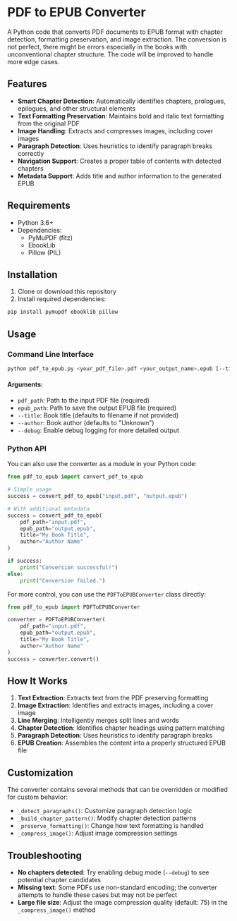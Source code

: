 # PDF to EPUB Converter

A Python code that converts PDF documents to EPUB format with chapter detection, formatting preservation, and image extraction. The conversion is not perfect, there might be errors especially in the books with unconventional chapter structure. The code will be improved to handle more edge cases. 

## Features

- **Smart Chapter Detection**: Automatically identifies chapters, prologues, epilogues, and other structural elements
- **Text Formatting Preservation**: Maintains bold and italic text formatting from the original PDF
- **Image Handling**: Extracts and compresses images, including cover images
- **Paragraph Detection**: Uses heuristics to identify paragraph breaks correctly
- **Navigation Support**: Creates a proper table of contents with detected chapters
- **Metadata Support**: Adds title and author information to the generated EPUB

## Requirements

- Python 3.6+
- Dependencies:
  - PyMuPDF (fitz)
  - EbookLib
  - Pillow (PIL)

## Installation

1. Clone or download this repository
2. Install required dependencies:

```bash
pip install pymupdf ebooklib pillow
```

## Usage

### Command Line Interface

```bash
python pdf_to_epub.py <your_pdf_file>.pdf <your_output_name>.epub [--title "Book Title"] [--author "Author Name"] [--debug]
```

#### Arguments:

- `pdf_path`: Path to the input PDF file (required)
- `epub_path`: Path to save the output EPUB file (required)
- `--title`: Book title (defaults to filename if not provided)
- `--author`: Book author (defaults to "Unknown")
- `--debug`: Enable debug logging for more detailed output

### Python API

You can also use the converter as a module in your Python code:

```python
from pdf_to_epub import convert_pdf_to_epub

# Simple usage
success = convert_pdf_to_epub("input.pdf", "output.epub")

# With additional metadata
success = convert_pdf_to_epub(
    pdf_path="input.pdf",
    epub_path="output.epub",
    title="My Book Title",
    author="Author Name"
)

if success:
    print("Conversion successful!")
else:
    print("Conversion failed.")
```

For more control, you can use the `PDFToEPUBConverter` class directly:

```python
from pdf_to_epub import PDFToEPUBConverter

converter = PDFToEPUBConverter(
    pdf_path="input.pdf",
    epub_path="output.epub",
    title="My Book Title",
    author="Author Name"
)
success = converter.convert()
```

## How It Works

1. **Text Extraction**: Extracts text from the PDF preserving formatting
2. **Image Extraction**: Identifies and extracts images, including a cover image
3. **Line Merging**: Intelligently merges split lines and words
4. **Chapter Detection**: Identifies chapter headings using pattern matching
5. **Paragraph Detection**: Uses heuristics to identify paragraph breaks
6. **EPUB Creation**: Assembles the content into a properly structured EPUB file

## Customization

The converter contains several methods that can be overridden or modified for custom behavior:

- `_detect_paragraphs()`: Customize paragraph detection logic
- `_build_chapter_pattern()`: Modify chapter detection patterns
- `_preserve_formatting()`: Change how text formatting is handled
- `_compress_image()`: Adjust image compression settings

## Troubleshooting

- **No chapters detected**: Try enabling debug mode (`--debug`) to see potential chapter candidates
- **Missing text**: Some PDFs use non-standard encoding; the converter attempts to handle these cases but may not be perfect
- **Large file size**: Adjust the image compression quality (default: 75) in the `_compress_image()` method

